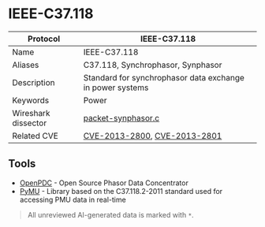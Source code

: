 # IEEE-C37.118

| Protocol | IEEE-C37.118 |
|---|---|
| Name | IEEE-C37.118 |
| Aliases | C37.118, Synchrophasor, Synphasor |
| Description | Standard for synchrophasor data exchange in power systems |
| Keywords | Power |
| Wireshark dissector | [packet-synphasor.c](https://github.com/wireshark/wireshark/blob/master/epan/dissectors/packet-synphasor.c) |
| Related CVE | [CVE-2013-2800](https://nvd.nist.gov/vuln/detail/CVE-2013-2800), [CVE-2013-2801](https://nvd.nist.gov/vuln/detail/CVE-2013-2801) |

## Tools
- [OpenPDC](https://github.com/GridProtectionAlliance/openPDC) - Open Source Phasor Data Concentrator
- [PyMU](https://github.com/iti/pymu) - Library based on the C37.118.2-2011 standard used for accessing PMU data in real-time

> All unreviewed AI-generated data is marked with `*`.
